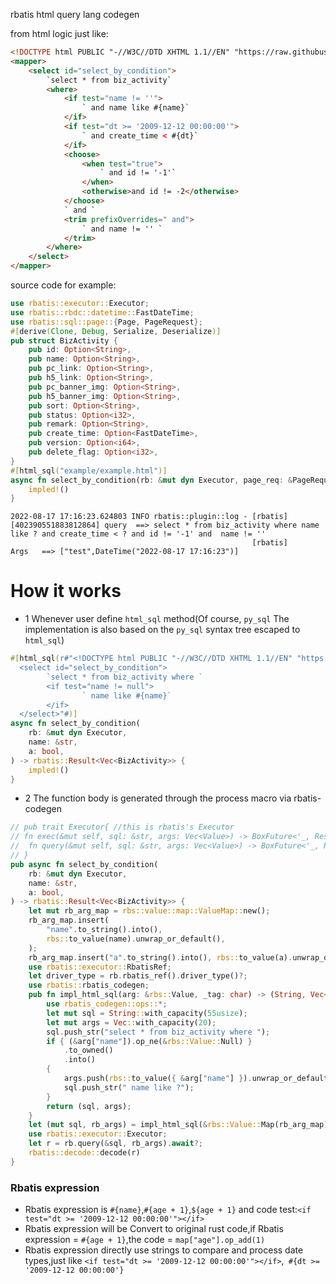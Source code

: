 rbatis html query lang codegen

from html logic just like:
```html
<!DOCTYPE html PUBLIC "-//W3C//DTD XHTML 1.1//EN" "https://raw.githubusercontent.com/rbatis/rbatis/master/rbatis-codegen/mybatis-3-mapper.dtd">
<mapper>
    <select id="select_by_condition">
        `select * from biz_activity`
        <where>
            <if test="name != ''">
                ` and name like #{name}`
            </if>
            <if test="dt >= '2009-12-12 00:00:00'">
                ` and create_time < #{dt}`
            </if>
            <choose>
                <when test="true">
                    ` and id != '-1'`
                </when>
                <otherwise>and id != -2</otherwise>
            </choose>
            ` and `
            <trim prefixOverrides=" and">
                ` and name != '' `
            </trim>
        </where>
    </select>
</mapper>
```

source code for example:
```rust
use rbatis::executor::Executor;
use rbatis::rbdc::datetime::FastDateTime;
use rbatis::sql::page::{Page, PageRequest};
#[derive(Clone, Debug, Serialize, Deserialize)]
pub struct BizActivity {
    pub id: Option<String>,
    pub name: Option<String>,
    pub pc_link: Option<String>,
    pub h5_link: Option<String>,
    pub pc_banner_img: Option<String>,
    pub h5_banner_img: Option<String>,
    pub sort: Option<String>,
    pub status: Option<i32>,
    pub remark: Option<String>,
    pub create_time: Option<FastDateTime>,
    pub version: Option<i64>,
    pub delete_flag: Option<i32>,
}
#[html_sql("example/example.html")]
async fn select_by_condition(rb: &mut dyn Executor, page_req: &PageRequest, name: &str, dt: &FastDateTime) -> Vec<BizActivity> {
    impled!()
}
```

```log
2022-08-17 17:16:23.624803 INFO rbatis::plugin::log - [rbatis] [402390551883812864] query  ==> select * from biz_activity where name like ? and create_time < ? and id != '-1' and  name != ''
                                                      [rbatis]                      Args   ==> ["test",DateTime("2022-08-17 17:16:23")]
```


# How it works
* 1 Whenever user define `html_sql` method(Of course, `py_sql` The implementation is also based on the `py_sql`  syntax tree  escaped to `html_sql`)
```rust
#[html_sql(r#"<!DOCTYPE html PUBLIC "-//W3C//DTD XHTML 1.1//EN" "https://raw.githubusercontent.com/rbatis/rbatis/master/rbatis-codegen/mybatis-3-mapper.dtd">
  <select id="select_by_condition">
        `select * from biz_activity where `
        <if test="name != null">
                ` name like #{name}`
        </if>
  </select>"#)]
async fn select_by_condition(
    rb: &mut dyn Executor,
    name: &str,
    a: bool,
) -> rbatis::Result<Vec<BizActivity>> {
    impled!()
}
```
* 2 The function body is generated through the process macro via rbatis-codegen
```rust
// pub trait Executor{ //this is rbatis's Executor
// fn exec(&mut self, sql: &str, args: Vec<Value>) -> BoxFuture<'_, Result<ExecResult, Error>>;
//  fn query(&mut self, sql: &str, args: Vec<Value>) -> BoxFuture<'_, Result<Value, Error>>;
// }
pub async fn select_by_condition(
    rb: &mut dyn Executor,
    name: &str,
    a: bool,
) -> rbatis::Result<Vec<BizActivity>> {
    let mut rb_arg_map = rbs::value::map::ValueMap::new();
    rb_arg_map.insert(
        "name".to_string().into(),
        rbs::to_value(name).unwrap_or_default(),
    );
    rb_arg_map.insert("a".to_string().into(), rbs::to_value(a).unwrap_or_default());
    use rbatis::executor::RbatisRef;
    let driver_type = rb.rbatis_ref().driver_type()?;
    use rbatis::rbatis_codegen;
    pub fn impl_html_sql(arg: &rbs::Value, _tag: char) -> (String, Vec<rbs::Value>) {
        use rbatis_codegen::ops::*;
        let mut sql = String::with_capacity(55usize);
        let mut args = Vec::with_capacity(20);
        sql.push_str("select * from biz_activity where ");
        if { (&arg["name"]).op_ne(&rbs::Value::Null) }
            .to_owned()
            .into()
        {
            args.push(rbs::to_value({ &arg["name"] }).unwrap_or_default());
            sql.push_str(" name like ?");
        }
        return (sql, args);
    }
    let (mut sql, rb_args) = impl_html_sql(&rbs::Value::Map(rb_arg_map), '?');
    use rbatis::executor::Executor;
    let r = rb.query(&sql, rb_args).await?;
    rbatis::decode::decode(r)
}
```

### Rbatis expression

* Rbatis expression is ```#{name}```,```#{age + 1}```,```${age + 1}``` and  code test:``` <if test="dt >= '2009-12-12 00:00:00'"></if> ```
* Rbatis expression will be Convert to original rust code,if Rbatis expression = ```#{age + 1}```,the code = ``` map["age"].op_add(1) ```
* Rbatis expression directly use strings to compare and process date types,just like ``` <if test="dt >= '2009-12-12 00:00:00'"></if> ```,``` #{dt >= '2009-12-12 00:00:00'}```